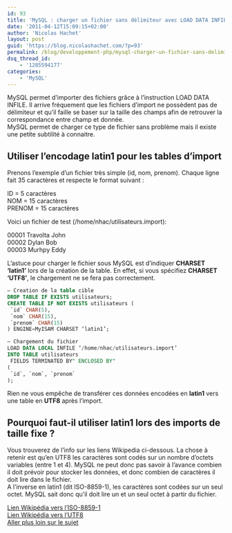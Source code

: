 ```yaml
---
id: 93
title: 'MySQL : charger un fichier sans délimiteur avec LOAD DATA INFILE (taille des champs fixe)'
date: '2011-04-12T15:09:15+02:00'
author: 'Nicolas Hachet'
layout: post
guid: 'https://blog.nicolashachet.com/?p=93'
permalink: /blog/developpement-php/mysql-charger-un-fichier-sans-delimiteur-avec-load-data-infile-taille-des-champs-fixe/
dsq_thread_id:
    - '1285594177'
categories:
    - 'MySQL'
---
```


MySQL permet d’importer des fichiers grâce à l’instruction LOAD DATA INFILE. Il arrive fréquement que les fichiers d’import ne possèdent pas de délimiteur et qu’il faille se baser sur la taille des champs afin de retrouver la correspondance entre champ et donnée.  
MySQL permet de charger ce type de fichier sans problème mais il existe une petite subtilité à connaitre.

## Utiliser l’encodage latin1 pour les tables d’import

Prenons l’exemple d’un fichier très simple (id, nom, prenom). Chaque ligne fait 35 caractères et respecte le format suivant :  
  
ID = 5 caractères  
NOM = 15 caractères  
PRENOM = 15 caractères  


Voici un fichier de test (/home/nhac/utilisateurs.import):  
  
00001 Travolta John  
00002 Dylan Bob  
00003 Murhpy Eddy  


L’astuce pour charger le fichier sous MySQL est d’indiquer **CHARSET ‘latin1’** lors de la création de la table. En effet, si vous spécifiez **CHARSET ‘UTF8’**, le chargement ne se fera pas correctement.

```sql  
— Creation de la table cible  
DROP TABLE IF EXISTS utilisateurs;  
CREATE TABLE IF NOT EXISTS utilisateurs (  
 `id` CHAR(5),  
 `nom` CHAR(15),  
 `prenom` CHAR(15)  
) ENGINE=MyISAM CHARSET ‘latin1’;

— Chargement du fichier  
LOAD DATA LOCAL INFILE ‘/home/nhac/utilisateurs.import’  
INTO TABLE utilisateurs  
 FIELDS TERMINATED BY" ENCLOSED BY"  
(  
 `id`, `nom`, `prenom`  
);  
````

Rien ne vous empêche de transférer ces données encodées en **latin1** vers une table en **UTF8** après l’import.

## Pourquoi faut-il utiliser latin1 lors des imports de taille fixe ?

Vous trouverez de l’info sur les liens Wikipedia ci-dessous. La chose à retenir est qu’en UTF8 les caractères sont codés sur un nombre d’octets variables (entre 1 et 4). MySQL ne peut donc pas savoir à l’avance combien il doit prévoir pour stocker les données, et donc combien de caractères il doit lire dans le fichier.  
A l’inverse en latin1 (dit ISO-8859-1), les caractères sont codées sur un seul octet. MySQL sait donc qu’il doit lire un et un seul octet à partir du fichier.

[Lien Wikipédia vers l’ISO-8859-1](https://fr.wikipedia.org/wiki/ISO-8859-1)  
[Lien Wikipédia vers l’UTF8](https://fr.wikipedia.org/wiki/UTF-8)  
[Aller plus loin sur le sujet](https://balusc.blogspot.com/2009/05/unicode-how-to-get-characters-right.html)
